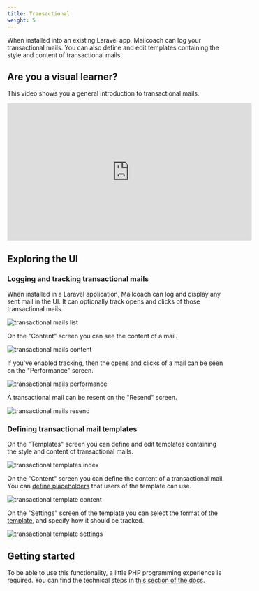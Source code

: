 ```yaml
---
title: Transactional
weight: 5
---
```


When installed into an existing Laravel app, Mailcoach can log your transactional mails. You can also define and edit templates containing the style and content of transactional mails.

## Are you a visual learner?

This video shows you a general introduction to transactional mails.

<iframe width="560" height="315" src="https://www.youtube.com/embed/cIhwpGCrhMg" title="YouTube video player" frameborder="0" allow="accelerometer; autoplay; clipboard-write; encrypted-media; gyroscope; picture-in-picture" allowfullscreen></iframe>

## Exploring the UI

### Logging and tracking transactional mails

When installed in a Laravel application, Mailcoach can log and display any sent mail in the UI.  It can optionally track opens and clicks of those transactional mails.

![transactional mails list](/images/docs/v5/transactional/index.png)

On the "Content" screen you can see the content of a mail.

![transactional mails content](/images/docs/v5/transactional/content.png)

If you've enabled tracking, then the opens and clicks of a mail can be seen on the "Performance" screen.

![transactional mails performance](/images/docs/v5/transactional/performance.png)

A transactional mail can be resent on the "Resend" screen.

![transactional mails resend](/images/docs/v5/transactional/resend.png)

### Defining transactional mail templates

On the "Templates" screen you can define and edit templates containing the style and content of transactional mails.

![transactional templates index](/images/docs/v5/transactional/templates-index.png)

On the "Content" screen you can define the content of a transactional mail. You can [define placeholders](/docs/laravel-mailcoach/v5/transactional-mails/using-templates#using-replacers) that users of the template can use.

![transactional template content](/images/docs/v5/transactional/template-content.png)

On the "Settings" screen of the template you can select the [format of the template](https://spatie.be/docs/laravel-mailcoach/v5/transactional-mails/using-templates#using-template-types), and specify how it should be tracked.

![transactional template settings](/images/docs/v5/transactional/template-content.png)

## Getting started

To be able to use this functionality, a little PHP programming experience is required. You can find the technical steps in [this section of the docs](https://spatie.be/docs/laravel-mailcoach/v5/transactional-mails/logging-transactional-mails).
